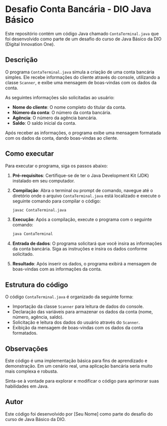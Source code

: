 # Desafio Conta Bancária - DIO Java Básico

Este repositório contém um código Java chamado `ContaTerminal.java` que foi desenvolvido como parte de um desafio do curso de Java Básico da DIO (Digital Innovation One).

## Descrição

O programa `ContaTerminal.java` simula a criação de uma conta bancária simples. Ele recebe informações do cliente através do console, utilizando a classe `Scanner`, e exibe uma mensagem de boas-vindas com os dados da conta.

As seguintes informações são solicitadas ao usuário:

* **Nome do cliente**: O nome completo do titular da conta.
* **Número da conta**: O número da conta bancária.
* **Agência**: O número da agência bancária.
* **Saldo**: O saldo inicial da conta.

Após receber as informações, o programa exibe uma mensagem formatada com os dados da conta, dando boas-vindas ao cliente.

## Como executar

Para executar o programa, siga os passos abaixo:

1.  **Pré-requisitos**: Certifique-se de ter o Java Development Kit (JDK) instalado em seu computador.
2.  **Compilação**: Abra o terminal ou prompt de comando, navegue até o diretório onde o arquivo `ContaTerminal.java` está localizado e execute o seguinte comando para compilar o código:

    ```bash
    javac ContaTerminal.java
    ```

3.  **Execução**: Após a compilação, execute o programa com o seguinte comando:

    ```bash
    java ContaTerminal
    ```

4.  **Entrada de dados**: O programa solicitará que você insira as informações da conta bancária. Siga as instruções e insira os dados conforme solicitado.
5.  **Resultado**: Após inserir os dados, o programa exibirá a mensagem de boas-vindas com as informações da conta.

## Estrutura do código

O código `ContaTerminal.java` é organizado da seguinte forma:

* Importação da classe `Scanner` para leitura de dados do console.
* Declaração das variáveis para armazenar os dados da conta (nome, número, agência, saldo).
* Solicitação e leitura dos dados do usuário através do `Scanner`.
* Exibição da mensagem de boas-vindas com os dados da conta formatados.

## Observações

Este código é uma implementação básica para fins de aprendizado e demonstração. Em um cenário real, uma aplicação bancária seria muito mais complexa e robusta.

Sinta-se à vontade para explorar e modificar o código para aprimorar suas habilidades em Java.

## Autor

Este código foi desenvolvido por \[Seu Nome] como parte do desafio do curso de Java Básico da DIO.